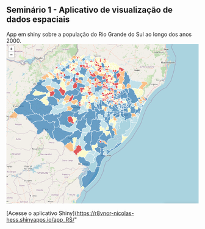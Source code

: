 ## Seminário 1 - Aplicativo de visualização de dados espaciais

App em shiny sobre a população do Rio Grande do Sul ao longo dos anos 2000.
![](./figures/figure-1.PNG)

[Acesse o aplicativo Shiny](https://r8vnor-nicolas-hess.shinyapps.io/app_RS/"
